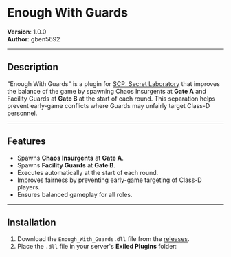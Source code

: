 # Enough With Guards

**Version**: 1.0.0  
**Author**: gben5692  

---

## Description

"Enough With Guards" is a plugin for [SCP: Secret Laboratory](https://www.scpsecretlaboratory.com/) that improves the balance of the game by spawning Chaos Insurgents at **Gate A** and Facility Guards at **Gate B** at the start of each round. This separation helps prevent early-game conflicts where Guards may unfairly target Class-D personnel.

---

## Features

- Spawns **Chaos Insurgents** at **Gate A**.
- Spawns **Facility Guards** at **Gate B**.
- Executes automatically at the start of each round.
- Improves fairness by preventing early-game targeting of Class-D players.
- Ensures balanced gameplay for all roles.

---

## Installation

1. Download the `Enough_With_Guards.dll` file from the [releases](https://github.com/VaultoftheForsaken/Enough_With_Guard/releases/tag/v1.0.0).
2. Place the `.dll` file in your server's **Exiled Plugins** folder:
